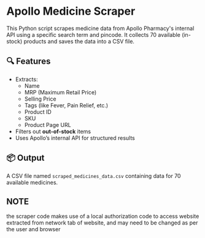 # Apollo Medicine Scraper

This Python script scrapes medicine data from Apollo Pharmacy's internal API using a specific search term and pincode. It collects 70 available (in-stock) products and saves the data into a CSV file.

## 🔍 Features

- Extracts:
  - Name
  - MRP (Maximum Retail Price)
  - Selling Price
  - Tags (like Fever, Pain Relief, etc.)
  - Product ID
  - SKU
  - Product Page URL
- Filters out **out-of-stock** items
- Uses Apollo’s internal API for structured results

## 📦 Output

A CSV file named `scraped_medicines_data.csv` containing data for 70 available medicines.

## NOTE 

the scraper code makes use of a local authorization code to access website extracted from network tab of website, and may need to be changed as per the user and browser

